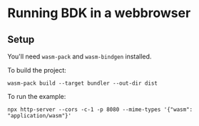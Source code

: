 # Running BDK in a webbrowser





## Setup

You'll need `wasm-pack` and `wasm-bindgen` installed.

To build the project:

```
wasm-pack build --target bundler --out-dir dist
```

To run the example:

```
npx http-server --cors -c-1 -p 8080 --mime-types '{"wasm": "application/wasm"}'
```



